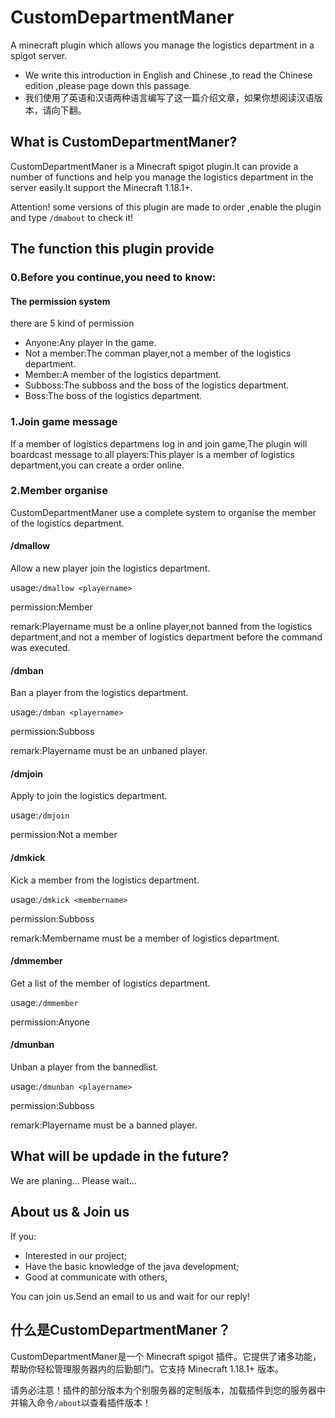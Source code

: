 # CustomDepartmentManer
A minecraft plugin which allows you manage the logistics department in a spigot server.

- We write this introduction in English and Chinese ,to read the Chinese edition ,please page down this passage.
- 我们使用了英语和汉语两种语言编写了这一篇介绍文章，如果你想阅读汉语版本，请向下翻。

## What is CustomDepartmentManer?
CustomDepartmentManer is a Minecraft spigot plugin.It can provide a number of functions and help you manage the logistics department in the server easily.It support the Minecraft 1.18.1+.

Attention! some versions of this plugin are made to order ,enable the plugin and type ``/dmabout`` to check it!

## The function this plugin provide
### 0.Before you continue,you need to know:
#### The permission system
there are 5 kind of permission
- Anyone:Any player in the game.
- Not a member:The comman player,not a member of the logistics department.
- Member:A member of the logistics department.
- Subboss:The subboss and the boss of the logistics department.
- Boss:The boss of the logistics department.
### 1.Join game message
If a member of logistics departmens log in and join game,The plugin will boardcast message to all players:This player is a member of logistics department,you can create a order online.
### 2.Member organise
CustomDepartmentManer use a complete system to organise the member of the logistics department.
#### /dmallow
Allow a new player join the logistics department.

usage:`/dmallow <playername>`

permission:Member

remark:Playername must be a online player,not banned from the logistics department,and not a member of logistics department before the command was executed.
#### /dmban
Ban a player from the logistics department.

usage:`/dmban <playername>`

permission:Subboss

remark:Playername must be an unbaned player.
#### /dmjoin
Apply to join the logistics department.

usage:`/dmjoin`

permission:Not a member
#### /dmkick
Kick a member from the logistics department.

usage:`/dmkick <membername>`

permission:Subboss

remark:Membername must be a member of logistics department.
#### /dmmember
Get a list of the member of logistics department.

usage:`/dmmember`

permission:Anyone
#### /dmunban
Unban a player from the bannedlist.

usage:`/dmunban <playername>`

permission:Subboss

remark:Playername must be a banned player.
## What will be updade in the future?
We are planing... Please wait...
## About us & Join us
If you:
- Interested in our project;
- Have the basic knowledge of the java development;
- Good at communicate with others,

You can join us.Send an email to us and wait for our reply!

## 什么是CustomDepartmentManer？
CustomDepartmentManer是一个 Minecraft spigot 插件。它提供了诸多功能，帮助你轻松管理服务器内的后勤部门。它支持 Minecraft 1.18.1+ 版本。

请务必注意！插件的部分版本为个别服务器的定制版本，加载插件到您的服务器中并输入命令``/about``以查看插件版本！
